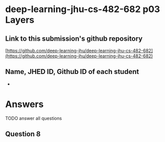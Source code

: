 # deep-learning-jhu-cs-482-682 p03 Layers

## Link to this submission's github repository

[https://github.com/deep-learning-jhu/deep-learning-jhu-cs-482-682](https://github.com/deep-learning-jhu/deep-learning-jhu-cs-482-682)

## Name, JHED ID, Github ID of each student

 -

# Answers

TODO answer all questions

## Question 8
